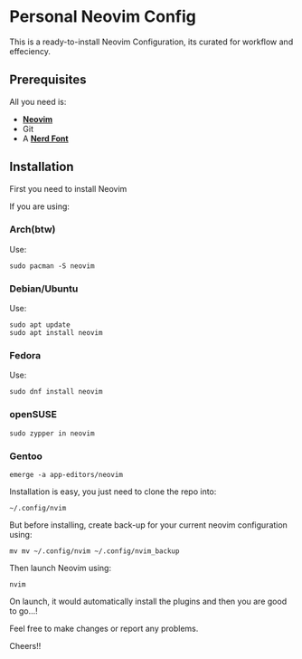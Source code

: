 # Personal Neovim Config

This is a ready-to-install Neovim Configuration, its curated for workflow and effeciency.

## Prerequisites
All you need is:
*   **[Neovim](https://github.com/neovim/neovim/wiki/Installing-Neovim)**
*   Git
*   A **[Nerd Font](https://www.nerdfonts.com/font-downloads)**

## Installation
First you need to install Neovim

If you are using:
### Arch(btw)
Use:
```
sudo pacman -S neovim
```
### Debian/Ubuntu
Use:
```
sudo apt update
sudo apt install neovim
```
### Fedora
Use:
```
sudo dnf install neovim
```
### openSUSE
```
sudo zypper in neovim
```
### Gentoo
```
emerge -a app-editors/neovim
```

Installation is easy, you just need to clone the repo into:
```
~/.config/nvim
```

But before installing, create back-up for your current neovim configuration using:
```
mv mv ~/.config/nvim ~/.config/nvim_backup
```

Then launch Neovim using:
```
nvim
```
On launch, it would automatically install the plugins and then you are good to go...!

Feel free to make changes or report any problems.

Cheers!!
